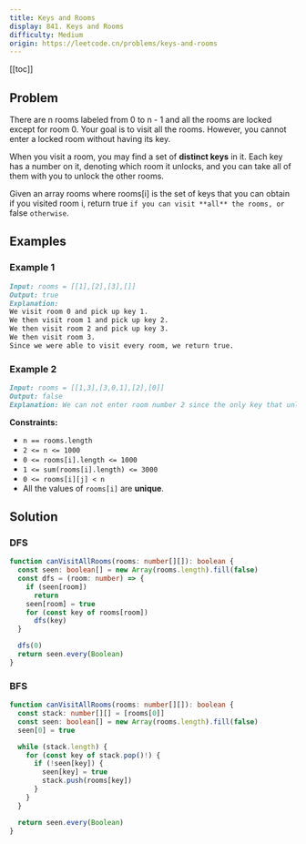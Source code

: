 ```yaml
---
title: Keys and Rooms
display: 841. Keys and Rooms
difficulty: Medium
origin: https://leetcode.cn/problems/keys-and-rooms
---
```


[[toc]]

## Problem

There are n rooms labeled from 0 to n - 1 and all the rooms are locked except for room 0. Your goal is to visit all the rooms. However, you cannot enter a locked room without having its key.

When you visit a room, you may find a set of **distinct keys** in it. Each key has a number on it, denoting which room it unlocks, and you can take all of them with you to unlock the other rooms.

Given an array rooms where rooms[i] is the set of keys that you can obtain if you visited room i, return true `if you can visit **all** the rooms, or` false `otherwise`.

## Examples

### Example 1

```md
Input: rooms = [[1],[2],[3],[]]
Output: true
Explanation:
We visit room 0 and pick up key 1.
We then visit room 1 and pick up key 2.
We then visit room 2 and pick up key 3.
We then visit room 3.
Since we were able to visit every room, we return true.
```

### Example 2

```md
Input: rooms = [[1,3],[3,0,1],[2],[0]]
Output: false
Explanation: We can not enter room number 2 since the only key that unlocks it is in that room.
```

**Constraints:**

- `n == rooms.length`
- `2 <= n <= 1000`
- `0 <= rooms[i].length <= 1000`
- `1 <= sum(rooms[i].length) <= 3000`
- `0 <= rooms[i][j] < n`
- All the values of `rooms[i]` are **unique**.

## Solution

### DFS

```ts
function canVisitAllRooms(rooms: number[][]): boolean {
  const seen: boolean[] = new Array(rooms.length).fill(false)
  const dfs = (room: number) => {
    if (seen[room])
      return
    seen[room] = true
    for (const key of rooms[room])
      dfs(key)
  }

  dfs(0)
  return seen.every(Boolean)
}
```

### BFS

```ts
function canVisitAllRooms(rooms: number[][]): boolean {
  const stack: number[][] = [rooms[0]]
  const seen: boolean[] = new Array(rooms.length).fill(false)
  seen[0] = true

  while (stack.length) {
    for (const key of stack.pop()!) {
      if (!seen[key]) {
        seen[key] = true
        stack.push(rooms[key])
      }
    }
  }

  return seen.every(Boolean)
}
```


